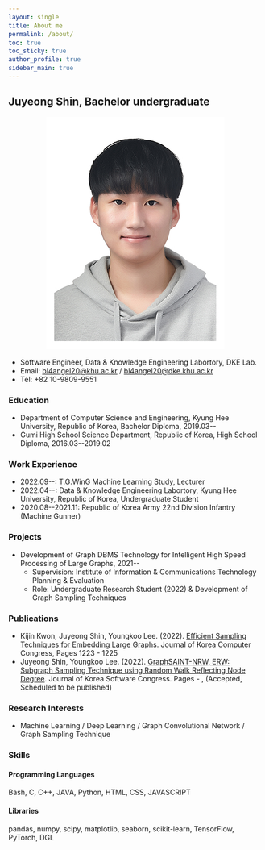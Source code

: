 ```yaml
---
layout: single
title: About me
permalink: /about/
toc: true
toc_sticky: true
author_profile: true
sidebar_main: true
---
```


## Juyeong Shin, Bachelor undergraduate

<p align="center">
    <img src="../assets/images/profile_image.jpg" />
</p>

* Software Engineer, Data & Knowledge Engineering Labortory, DKE Lab.
* Email: [bl4angel20@khu.ac.kr](mailto:bl4angel20@khu.ac.kr) / [bl4angel20@dke.khu.ac.kr](mailto:bl4angel20@dke.khu.ac.kr)
* Tel: +82 10-9809-9551

### Education
* Department of Computer Science and Engineering, Kyung Hee University, Republic of Korea, Bachelor Diploma, 2019.03--
* Gumi High School Science Department, Republic of Korea, High School Diploma, 2016.03--2019.02

### Work Experience
* 2022.09--: T.G.WinG Machine Learning Study, Lecturer
* 2022.04--: Data & Knowledge Engineering Labortory, Kyung Hee University, Republic of Korea, Undergraduate Student
* 2020.08--2021.11: Republic of Korea Army 22nd Division Infantry (Machine Gunner)

### Projects
* Development of Graph DBMS Technology for Intelligent High Speed Processing of Large Graphs, 2021--
    - Supervision: Institute of Information & Communications Technology Planning & Evaluation
    - Role: Undergraduate Research Student (2022) & Development of Graph Sampling Techniques

### Publications
* Kijin Kwon, Juyeong Shin, Youngkoo Lee. (2022). [Efficient Sampling Techniques for Embedding Large Graphs](https://www.dbpia.co.kr/journal/articleDetail?nodeId=NODE11113618#). Journal of Korea Computer Congress, Pages 1223 - 1225
* Juyeong Shin, Youngkoo Lee. (2022). [GraphSAINT-NRW, ERW: Subgraph Sampling Technique using Random Walk Reflecting Node Degree](https://www.dbpia.co.kr). Journal of Korea Software Congress. Pages - , (Accepted, Scheduled to be published)

### Research Interests
* Machine Learning / Deep Learning / Graph Convolutional Network / Graph Sampling Technique

### Skills
#### Programming Languages
Bash, C, C++, JAVA, Python, HTML, CSS, JAVASCRIPT

#### Libraries
pandas, numpy, scipy, matplotlib, seaborn, scikit-learn, TensorFlow, PyTorch, DGL